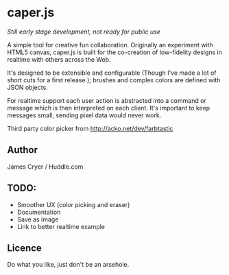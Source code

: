 caper.js
========

*Still early stage development, not ready for public use*

A simple tool for creative fun collaboration. Originally an experiment with HTML5 canvas,
caper.js is built for the co-creation of low-fidelity designs in realtime with others across the Web.

It's designed to be extensible and configurable (Though I've made a lot of short cuts for a first release.); brushes and complex colors are defined with JSON objects.

For realtime support each user action is abstracted into a command or message which is then interpreted on each client. It's important to keep messages small, sending pixel data would never work.

Third party color picker from http://acko.net/dev/farbtastic

Author
------
James Cryer / Huddle.com

TODO:
-----

+ Smoother UX (color picking and eraser)
+ Documentation
+ Save as image
+ Link to better realtime example

Licence
-------

Do what you like, just don't be an arsehole.